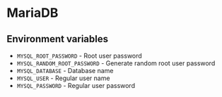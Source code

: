 # MariaDB

## Environment variables
- `MYSQL_ROOT_PASSWORD` - Root user password
- `MYSQL_RANDOM_ROOT_PASSWORD` - Generate random root user password
- `MYSQL_DATABASE` - Database name
- `MYSQL_USER` - Regular user name
- `MYSQL_PASSWORD` - Regular user password
